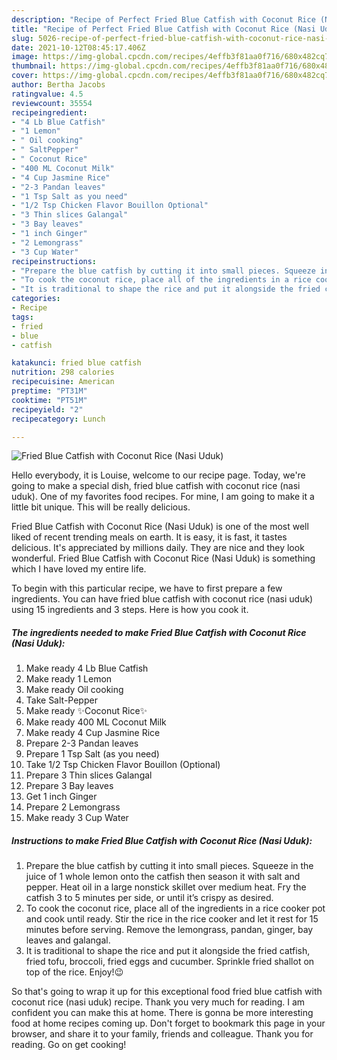 ```yaml
---
description: "Recipe of Perfect Fried Blue Catfish with Coconut Rice (Nasi Uduk)"
title: "Recipe of Perfect Fried Blue Catfish with Coconut Rice (Nasi Uduk)"
slug: 5026-recipe-of-perfect-fried-blue-catfish-with-coconut-rice-nasi-uduk
date: 2021-10-12T08:45:17.406Z
image: https://img-global.cpcdn.com/recipes/4effb3f81aa0f716/680x482cq70/fried-blue-catfish-with-coconut-rice-nasi-uduk-recipe-main-photo.jpg
thumbnail: https://img-global.cpcdn.com/recipes/4effb3f81aa0f716/680x482cq70/fried-blue-catfish-with-coconut-rice-nasi-uduk-recipe-main-photo.jpg
cover: https://img-global.cpcdn.com/recipes/4effb3f81aa0f716/680x482cq70/fried-blue-catfish-with-coconut-rice-nasi-uduk-recipe-main-photo.jpg
author: Bertha Jacobs
ratingvalue: 4.5
reviewcount: 35554
recipeingredient:
- "4 Lb Blue Catfish"
- "1 Lemon"
- " Oil cooking"
- " SaltPepper"
- " Coconut Rice"
- "400 ML Coconut Milk"
- "4 Cup Jasmine Rice"
- "2-3 Pandan leaves"
- "1 Tsp Salt as you need"
- "1/2 Tsp Chicken Flavor Bouillon Optional"
- "3 Thin slices Galangal"
- "3 Bay leaves"
- "1 inch Ginger"
- "2 Lemongrass"
- "3 Cup Water"
recipeinstructions:
- "Prepare the blue catfish by cutting it into small pieces. Squeeze in the juice of 1 whole lemon onto the catfish then season it with salt and pepper. Heat oil in a large nonstick skillet over medium heat. Fry the catfish 3 to 5 minutes per side, or until it’s crispy as desired."
- "To cook the coconut rice, place all of the ingredients in a rice cooker pot and cook until ready. Stir the rice in the rice cooker and let it rest for 15 minutes before serving. Remove the lemongrass, pandan, ginger, bay leaves and galangal."
- "It is traditional to shape the rice and put it alongside the fried catfish, fried tofu, broccoli, fried eggs and cucumber. Sprinkle fried shallot on top of the rice. Enjoy!😉"
categories:
- Recipe
tags:
- fried
- blue
- catfish

katakunci: fried blue catfish 
nutrition: 298 calories
recipecuisine: American
preptime: "PT31M"
cooktime: "PT51M"
recipeyield: "2"
recipecategory: Lunch

---
```



![Fried Blue Catfish with Coconut Rice (Nasi Uduk)](https://img-global.cpcdn.com/recipes/4effb3f81aa0f716/680x482cq70/fried-blue-catfish-with-coconut-rice-nasi-uduk-recipe-main-photo.jpg)

Hello everybody, it is Louise, welcome to our recipe page. Today, we're going to make a special dish, fried blue catfish with coconut rice (nasi uduk). One of my favorites food recipes. For mine, I am going to make it a little bit unique. This will be really delicious.



Fried Blue Catfish with Coconut Rice (Nasi Uduk) is one of the most well liked of recent trending meals on earth. It is easy, it is fast, it tastes delicious. It's appreciated by millions daily. They are nice and they look wonderful. Fried Blue Catfish with Coconut Rice (Nasi Uduk) is something which I have loved my entire life.


To begin with this particular recipe, we have to first prepare a few ingredients. You can have fried blue catfish with coconut rice (nasi uduk) using 15 ingredients and 3 steps. Here is how you cook it.

<!--inarticleads1-->

##### The ingredients needed to make Fried Blue Catfish with Coconut Rice (Nasi Uduk):

1. Make ready 4 Lb Blue Catfish
1. Make ready 1 Lemon
1. Make ready  Oil cooking
1. Take  Salt-Pepper
1. Make ready  ✨Coconut Rice✨
1. Make ready 400 ML Coconut Milk
1. Make ready 4 Cup Jasmine Rice
1. Prepare 2-3 Pandan leaves
1. Prepare 1 Tsp Salt (as you need)
1. Take 1/2 Tsp Chicken Flavor Bouillon (Optional)
1. Prepare 3 Thin slices Galangal
1. Prepare 3 Bay leaves
1. Get 1 inch Ginger
1. Prepare 2 Lemongrass
1. Make ready 3 Cup Water




<!--inarticleads2-->

##### Instructions to make Fried Blue Catfish with Coconut Rice (Nasi Uduk):

1. Prepare the blue catfish by cutting it into small pieces. Squeeze in the juice of 1 whole lemon onto the catfish then season it with salt and pepper. Heat oil in a large nonstick skillet over medium heat. Fry the catfish 3 to 5 minutes per side, or until it’s crispy as desired.
1. To cook the coconut rice, place all of the ingredients in a rice cooker pot and cook until ready. Stir the rice in the rice cooker and let it rest for 15 minutes before serving. Remove the lemongrass, pandan, ginger, bay leaves and galangal.
1. It is traditional to shape the rice and put it alongside the fried catfish, fried tofu, broccoli, fried eggs and cucumber. Sprinkle fried shallot on top of the rice. Enjoy!😉




So that's going to wrap it up for this exceptional food fried blue catfish with coconut rice (nasi uduk) recipe. Thank you very much for reading. I am confident you can make this at home. There is gonna be more interesting food at home recipes coming up. Don't forget to bookmark this page in your browser, and share it to your family, friends and colleague. Thank you for reading. Go on get cooking!
